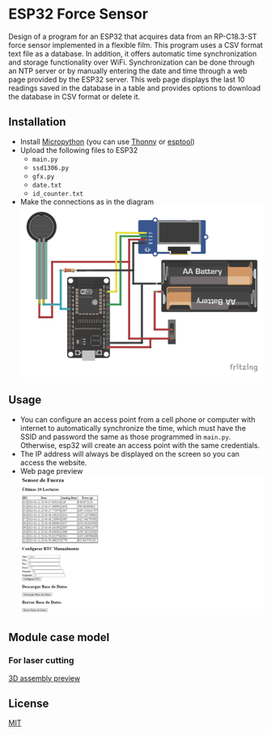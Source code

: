 # ESP32 Force Sensor

Design of a program for an ESP32 that acquires data from an RP-C18.3-ST force sensor implemented in a flexible film. This program uses a CSV format text file as a database. In addition, it offers automatic time synchronization and storage functionality over WiFi. Synchronization can be done through an NTP server or by manually entering the date and time through a web page provided by the ESP32 server. This web page displays the last 10 readings saved in the database in a table and provides options to download the database in CSV format or delete it.

## Installation

* Install [Micropython](https://micropython.org/download/ESP32_GENERIC/) (you can use [Thonny](https://thonny.org/) or [esptool](https://pypi.org/project/esptool/))
* Upload the following files to ESP32
  * ```main.py```
  * ```ssd1306.py```
  * ```gfx.py```
  * ```date.txt```
  * ```id_counter.txt```
* Make the connections as in the diagram
![Sketch](https://github.com/AlexXGAV/ESP32-Force-Sensor/blob/main/images/sketch.png?raw=true)

## Usage

* You can configure an access point from a cell phone or computer with internet to automatically synchronize the time, which must have the SSID and password the same as those programmed in ```main.py```.
Otherwise, esp32 will create an access point with the same credentials.
* The IP address will always be displayed on the screen so you can access the website.
* Web page preview
![Sketch](https://github.com/AlexXGAV/ESP32-Force-Sensor/blob/main/images/screenshot-192.168.4.1.png?raw=true)

## Module case model
### For laser cutting
[3D assembly preview](https://a360.co/3UcwPg6)

## License

[MIT](https://choosealicense.com/licenses/mit/)
